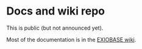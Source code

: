 # Docs and wiki repo

This is public (but not announced yet).

Most of the documentation is in the [EXIOBASE wiki](https://github.com/EXIOBASE/docs/wiki).
